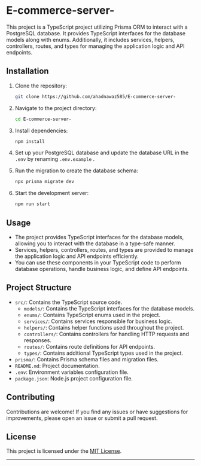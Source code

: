 # E-commerce-server-

This project is a TypeScript project utilizing Prisma ORM to interact with a PostgreSQL database. It provides TypeScript interfaces for the database models along with enums. Additionally, it includes services, helpers, controllers, routes, and types for managing the application logic and API endpoints.

## Installation

1. Clone the repository:

   ```bash
   git clone https://github.com/ahadnawaz585/E-commerce-server-
   ```

2. Navigate to the project directory:

   ```bash
   cd E-commerce-server-
   ```

3. Install dependencies:

   ```bash
   npm install
   ```

4. Set up your PostgreSQL database and update the database URL in the `.env` 
by renaming `.env.example` .

5. Run the migration to create the database schema:

   ```bash
   npx prisma migrate dev
   ```

6. Start the development server:

   ```bash
   npm run start
   ```

## Usage

- The project provides TypeScript interfaces for the database models, allowing you to interact with the database in a type-safe manner.
- Services, helpers, controllers, routes, and types are provided to manage the application logic and API endpoints efficiently.
- You can use these components in your TypeScript code to perform database operations, handle business logic, and define API endpoints.

## Project Structure

- `src/`: Contains the TypeScript source code.
  - `models/`: Contains the TypeScript interfaces for the database models.
  - `enums/`: Contains TypeScript enums used in the project.
  - `services/`: Contains services responsible for business logic.
  - `helpers/`: Contains helper functions used throughout the project.
  - `controllers/`: Contains controllers for handling HTTP requests and responses.
  - `routes/`: Contains route definitions for API endpoints.
  - `types/`: Contains additional TypeScript types used in the project.
- `prisma/`: Contains Prisma schema files and migration files.
- `README.md`: Project documentation.
- `.env`: Environment variables configuration file.
- `package.json`: Node.js project configuration file.

## Contributing

Contributions are welcome! If you find any issues or have suggestions for improvements, please open an issue or submit a pull request.

## License

This project is licensed under the [MIT License](LICENSE).

---
